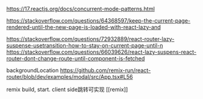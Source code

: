 https://17.reactjs.org/docs/concurrent-mode-patterns.html

https://stackoverflow.com/questions/64368597/keep-the-current-page-rendered-until-the-new-page-is-loaded-with-react-lazy-and

https://stackoverflow.com/questions/72932889/react-router-lazy-suspense-usetransition-how-to-stay-on-current-page-until-n
https://stackoverflow.com/questions/66039626/react-lazy-suspens-react-router-dont-change-route-until-component-is-fetched

backgroundLocation
https://github.com/remix-run/react-router/blob/dev/examples/modal/src/App.tsx#L56

remix build, start. client side跳转可实现
[[remix]]